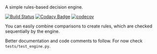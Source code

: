 A simple rules-based decision engine.

[![Build Status](https://travis-ci.org/borfast/decision-engine.svg?branch=master)](https://travis-ci.org/borfast/decision-engine)
[![Codacy Badge](https://api.codacy.com/project/badge/Grade/0859ce60678b42d0a230c0819e5a6b5c)](https://www.codacy.com/app/borfast/decision-engine?utm_source=github.com&amp;utm_medium=referral&amp;utm_content=borfast/decision-engine&amp;utm_campaign=Badge_Grade)
[![codecov](https://codecov.io/gh/borfast/decision-engine/branch/master/graph/badge.svg)](https://codecov.io/gh/borfast/decision-engine)


You can easily combine comparisons to create rules, which are checked 
sequentially by the engine.

Better documentation and code comments to follow. For now check 
`tests/test_engine.py`.
